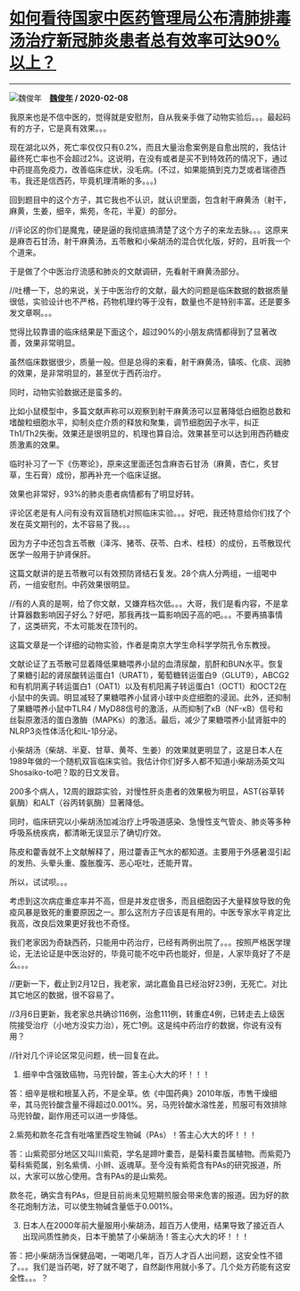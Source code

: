 # [如何看待国家中医药管理局公布清肺排毒汤治疗新冠肺炎患者总有效率可达90%以上？](https://www.zhihu.com/answer/1004401435)

--------------------------------------------------------------------------------------

![魏俊年](https://pic2.zhimg.com/73e8d3918147e817f485cfc75fbd2ad5.jpg?source=1940ef5c "魏俊年")&emsp;**[魏俊年](https://www.zhihu.com/people/wei-jun-nian) / 2020-02-08**

我原来也是不信中医的，觉得就是安慰剂，自从我亲手做了动物实验后。。。最起码有的方子，它是真有效果。。。

现在湖北以外，死亡率仅仅只有0.2%，而且大量治愈案例是自愈出院的，我估计最终死亡率也不会超过2%。这说明，在没有或者是买不到特效药的情况下，通过中药提高免疫力，改善临床症状，没毛病。(不过，如果能搞到克力芝或者瑞德西韦，我还是信西药，毕竟机理清晰的多。。。)

回到题目中的这个方子，其它我也不认识，就认识里面，包含射干麻黄汤（射干，麻黄，生姜，细辛，紫苑，冬花，半夏）的部分。

//评论区的你们是魔鬼，硬是逼的我彻底搞清楚了这个方子的来龙去脉。。。这原来是麻杏石甘汤，射干麻黄汤，五苓散和小柴胡汤的混合优化版，好的，且听我一个个道来。

于是做了个中医治疗流感和肺炎的文献调研，先看射干麻黄汤部分。

//吐槽一下，总的来说，关于中医治疗的文献，最大的问题是临床数据的数据质量很低，实验设计也不严格，药物机理约等于没有，数量也不是特别丰富。还是要多发文章啊。。。

觉得比较靠谱的临床结果是下面这个，超过90%的小朋友病情都得到了显著改善，效果非常明显。

虽然临床数据很少，质量一般。但是总得的来看，射干麻黄汤，镇咳、化痰、润肺的效果，是非常明显的，甚至优于西药治疗。

同时，动物实验数据还是蛮多的。

比如小鼠模型中，多篇文献声称可以观察到射干麻黄汤可以显著降低白细胞总数和嗜酸粒细胞水平，抑制炎症介质的释放和聚集，调节细胞因子水平，纠正 Th1/Th2失衡。效果还是很明显的，机理也算自洽。效果甚至可以达到用西药糖皮质激素的效果。

临时补习了一下《伤寒论》，原来这里面还包含麻杏石甘汤（麻黄，杏仁，炙甘草，生石膏）成份，那再补充一个临床证据。

效果也非常好，93%的肺炎患者病情都有了明显好转。

评论区老是有人问有没有双盲随机对照临床实验。。。好吧，我还特意给你们找了个发在英文期刊的，太不容易了我。。。

因为方子中还包含五苓散（泽泻、猪苓、茯苓、白术、桂枝）的成份，五苓散现代医学一般用于护肾保肝。

这篇文献讲的是五苓散可以有效预防肾结石复发。28个病人分两组，一组喝中药，一组安慰剂。中药效果很明显。

//有的人真的是啊，给了你文献，又嫌弃档次低。。。大哥，我们是看内容，不是拿计算器数影响因子好么？好吧，那我再找一篇影响因子高的吧。。。不要再搞事情了，这类研究，不太可能发在顶刊的。

这篇文章是一个详细的动物实验，作者是南京大学生命科学学院孔令东教授。

文献论证了五苓散可显着降低果糖喂养小鼠的血清尿酸，肌酐和BUN水平。恢复了果糖引起的肾尿酸转运蛋白1（URAT1），葡萄糖转运蛋白9（GLUT9），ABCG2和有机阴离子转运蛋白1（OAT1）以及有机阳离子转运蛋白1（OCT1）和OCT2在小鼠中的失调。明显减轻了果糖喂养小鼠肾小球中炎症细胞的浸润。此外，还抑制了果糖喂养小鼠中TLR4 / MyD88信号的激活，从而抑制了κB（NF-κB）信号和丝裂原激活的蛋白激酶（MAPKs）的激活。最后，减少了果糖喂养小鼠肾脏中的NLRP3炎性体活化和IL-1β分泌。

小柴胡汤（柴胡、半夏、甘草、黄芩、生姜）的效果就更明显了，这是日本人在1989年做的一个随机双盲临床实验。我估计你们好多人都不知道小柴胡汤英文叫Shosaiko-to吧？取的日文发音。

200多个病人，12周的跟踪实验，对慢性肝炎患者的效果极为明显，AST(谷草转氨酶）和ALT（谷丙转氨酶）显著降低。

同时，临床研究以小柴胡汤加减治疗上呼吸道感染、急慢性支气管炎、肺炎等多种呼吸系统疾病，都清晰无误显示了确切疗效。

陈皮和藿香就不上文献解释了，用过藿香正气水的都知道。主要用于外感暑湿引起的发热、头晕头重、腹胀腹泻、恶心呕吐，还能开胃。

所以，试试呗。。。

考虑到这次病症重症率并不高，但是并发症很多，而且细胞因子大量释放导致的免疫风暴是致死的重要原因之一。那么这剂方子应该是有用的。中医专家水平肯定比我高，改良后效果更好我也不奇怪。

我们老家因为奇缺西药，只能用中药治疗，已经有两例出院了。。。按照严格医学理论，无法论证是中医治好的，毕竟可能不吃中药也能好，但是，人家毕竟好了不是么。。。

//更新一下，截止到2月12日，我老家，湖北嘉鱼县已经治好23例，无死亡。对比其它地区的数据，很不容易了。

//3月6日更新，我老家总共确诊116例，治愈111例，转重症4例，已转走去上级医院接受治疗（小地方没实力治），死亡1例。这是纯中药治疗的数据，你说有没有用？

//针对几个评论区常见问题，统一回复在此。

1. 细辛中含强致癌物，马兜铃酸，答主心大大的坏！！！


答：细辛是根和根茎入药，不是全草。依《中国药典》2010年版，市售干燥细辛，其马兜铃酸含量不得超过0.001%。另，马兜铃酸水溶性差，煎服可有效排除马兜铃酸，副作用还可以进一步降低。

2.紫苑和款冬花含有吡咯里西啶生物碱（PAs）！答主心大大的坏！！！

答：山紫菀部分地区又叫川紫菀，学名是蹄叶橐吾，是菊科橐吾属植物。而紫菀乃菊科紫菀属，别名紫倩、小辫、返魂草。至今没有紫菀含有PAs的研究报道，所以，大家可以放心使用。含有PAs的是山紫苑。

款冬花，确实含有PAs，但是目前尚未见短期煎服会带来危害的报道。因为好的款冬花炮制方法，可以使生物碱含量低于0.001%。

3. 日本人在2000年前大量服用小柴胡汤，超百万人使用，结果导致了接近百人出现间质性肺炎，日本干脆禁了小柴胡汤！答主心大大的坏！！！

答：把小柴胡汤当保健品喝，一喝喝几年，百万人才百人出问题，这安全性不错了。。。我们是当药喝，好了就不喝了，自然副作用就小多了。几个处方药能有这安全性。。。？

